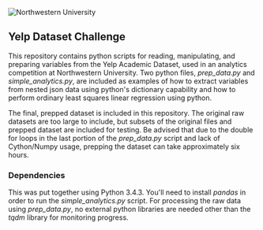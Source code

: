 ![Northwestern University](http://imgur.com/EfQ0qhf.png?1)

## Yelp Dataset Challenge

This repository contains python scripts for reading, manipulating, and preparing variables from the Yelp
Academic Dataset, used in an analytics competition at Northwestern University. Two python files,
*prep_data.py* and *simple_analytics.py*, are included as examples of how to extract variables from nested json
data using python's dictionary capability and how to perform ordinary least squares linear regression using python.

The final, prepped dataset is included in this repository. The original raw datasets are too large to include, but 
subsets of the original files and prepped dataset are included for testing. Be advised that due to the double for 
loops in the last portion of the *prep_data.py* script and lack of Cython/Numpy usage, prepping the dataset can 
take approximately six hours.

### Dependencies

This was put together using Python 3.4.3. You'll need to install *pandas* in order to run the 
*simple_analytics.py* script. For processing the raw data using *prep_data.py*, no external python
libraries are needed other than the *tqdm* library for monitoring progress. 